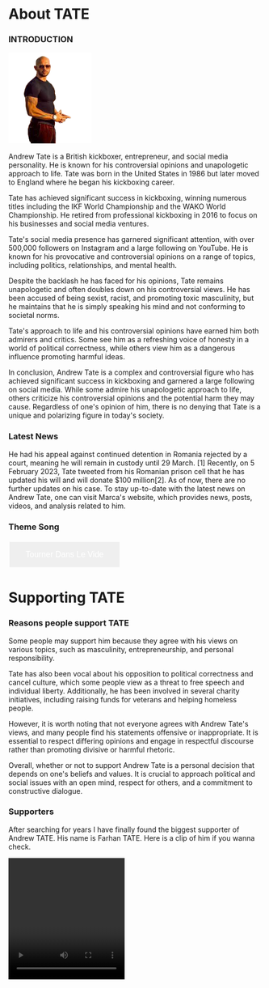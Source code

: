 <html>
<head>
  <title>:muscle:TATE</title>
  </head>
<body>
<h1>About TATE</h1>
<h3>INTRODUCTION</h3>
<img src="tate.png" alt="TATE" style="width:165px;height:180px;">
<p>Andrew Tate is a British kickboxer, entrepreneur, and social media personality. He is known for his controversial opinions and unapologetic approach to life. Tate was born in the United States in 1986 but later moved to England where he began his kickboxing career.


Tate has achieved significant success in kickboxing, winning numerous titles including the IKF World Championship and the WAKO World Championship. He retired from professional kickboxing in 2016 to focus on his businesses and social media ventures.


Tate's social media presence has garnered significant attention, with over 500,000 followers on Instagram and a large following on YouTube. He is known for his provocative and controversial opinions on a range of topics, including politics, relationships, and mental health.


Despite the backlash he has faced for his opinions, Tate remains unapologetic and often doubles down on his controversial views. He has been accused of being sexist, racist, and promoting toxic masculinity, but he maintains that he is simply speaking his mind and not conforming to societal norms.


Tate's approach to life and his controversial opinions have earned him both admirers and critics. Some see him as a refreshing voice of honesty in a world of political correctness, while others view him as a dangerous influence promoting harmful ideas.


In conclusion, Andrew Tate is a complex and controversial figure who has achieved significant success in kickboxing and garnered a large following on social media. While some admire his unapologetic approach to life, others criticize his controversial opinions and the potential harm they may cause. Regardless of one's opinion of him, there is no denying that Tate is a unique and polarizing figure in today's society.</p>
<h3>Latest News</h3>
<p>He had his appeal against continued detention in Romania rejected by a court, meaning he will remain in custody until 29 March. [1] Recently, on 5 February 2023, Tate tweeted from his Romanian prison cell that he has updated his will and will donate $100 million[2]. As of now, there are no further updates on his case. To stay up-to-date with the latest news on Andrew Tate, one can visit Marca's website, which provides news, posts, videos, and analysis related to him.</p>
<h3>Theme Song</h3>
<!DOCTYPE html>
<html>
<head>
<style>
.button {
  border: none;
  color: white;
  padding: 16px 32px;
  text-align: center;
  text-decoration: none;
  display: inline-block;
  font-size: 16px;
  margin: 4px 2px;
  transition-duration: 0.8s;
  cursor: pointer;
}

.button1 {
  background-color: white;
  color: black;
  border: 2px solid black;
}

.button1:hover {
  background-color: #E98433;
  color: white;
}
</style>
</head>
<body>

<button1 onclick="window.location.href='https://youtu.be/vtNJMAyeP0s';">
<button class="button button1">Tourner Dans Le Vide</button>
  </body>

  <body>
<h1>Supporting TATE</h1>
<h3>Reasons people support TATE</h3>
<p>Some people may support him because they agree with his views on various topics, such as masculinity, entrepreneurship, and personal responsibility.


Tate has also been vocal about his opposition to political correctness and cancel culture, which some people view as a threat to free speech and individual liberty. Additionally, he has been involved in several charity initiatives, including raising funds for veterans and helping homeless people.


However, it is worth noting that not everyone agrees with Andrew Tate's views, and many people find his statements offensive or inappropriate. It is essential to respect differing opinions and engage in respectful discourse rather than promoting divisive or harmful rhetoric.


Overall, whether or not to support Andrew Tate is a personal decision that depends on one's beliefs and values. It is crucial to approach political and social issues with an open mind, respect for others, and a commitment to constructive dialogue.</p>
<h3>Supporters</h3>
<p>After searching for years I have finally found the biggest supporter of Andrew TATE. His name is Farhan TATE. Here is a clip of him if you wanna check.</p>
<video width="230" height="240" controls>
  <source src="TATE.mp4" type="video/mp4">
Your browser does not support the video tag.
</video>
  </body>
</html>

